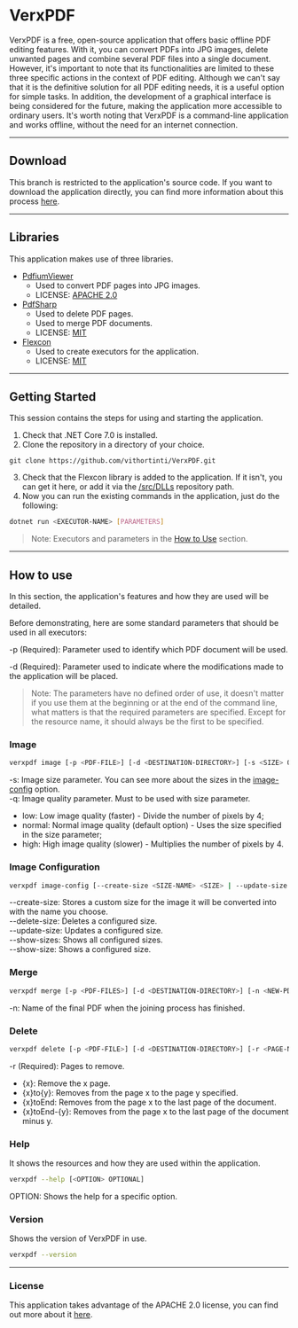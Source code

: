 # VerxPDF
VerxPDF is a free, open-source application that offers basic offline PDF editing features. With it, you can convert PDFs into JPG images, delete unwanted pages and combine several PDF files into a single document. However, it's important to note that its functionalities are limited to these three specific actions in the context of PDF editing. Although we can't say that it is the definitive solution for all PDF editing needs, it is a useful option for simple tasks. In addition, the development of a graphical interface is being considered for the future, making the application more accessible to ordinary users. It's worth noting that VerxPDF is a command-line application and works offline, without the need for an internet connection.

---

## Download
This branch is restricted to the application's source code. If you want to download the application directly, you can find more information about this process [here](https://github.com/vithortinti/VerxPDF.App).

---

## Libraries
This application makes use of three libraries.
* [PdfiumViewer](https://github.com/pvginkel/PdfiumViewer)
    * Used to convert PDF pages into JPG images.
    * LICENSE: [APACHE 2.0](https://www.apache.org/licenses/LICENSE-2.0.html)
* [PdfSharp](https://www.pdfsharp.net/)
    * Used to delete PDF pages.
    * Used to merge PDF documents.
    * LICENSE: [MIT](https://mit-license.org/)
* [Flexcon](https://github.com/vithortinti/flexcon)
    * Used to create executors for the application.
    * LICENSE: [MIT](https://mit-license.org/)

---

## Getting Started
This session contains the steps for using and starting the application.

1. Check that .NET Core 7.0 is installed.
2. Clone the repository in a directory of your choice.
```
git clone https://github.com/vithortinti/VerxPDF.git
```
3. Check that the Flexcon library is added to the application. If it isn't, you can get it here, or add it via the [/src/DLLs](https://github.com/vithortinti/VerxPDF/tree/main/src/DLLs) repository path.
4. Now you can run the existing commands in the application, just do the following:
```bash
dotnet run <EXECUTOR-NAME> [PARAMETERS]
```
> Note: Executors and parameters in the [How to Use](#how-to-use) section.

---

## How to use
In this section, the application's features and how they are used will be detailed.

Before demonstrating, here are some standard parameters that should be used in all executors:

-p (Required): Parameter used to identify which PDF document will be used. 

-d (Required): Parameter used to indicate where the modifications made to the application will be placed.

> Note: The parameters have no defined order of use, it doesn't matter if you use them at the beginning or at the end of the command line, what matters is that the required parameters are specified. Except for the resource name, it should always be the first to be specified.

### Image
```bash
verxpdf image [-p <PDF-FILE>] [-d <DESTINATION-DIRECTORY>] [-s <SIZE> OPTIONAL] [-q <QUALITY> OPTIONAL]
```
-s: Image size parameter. You can see more about the sizes in the [image-config](#image-configuration) option. <br>
-q: Image quality parameter. Must to be used with size parameter.
- low: Low image quality (faster) - Divide the number of pixels by 4;
- normal: Normal image quality (default option) - Uses the size specified in the size parameter;
- high: High image quality (slower) - Multiplies the number of pixels by 4.

### Image Configuration
```bash
verxpdf image-config [--create-size <SIZE-NAME> <SIZE> | --update-size <SIZE-NAME> <NEW-SIZE> | --delete-size <SIZE-NAME> | --show-size <SIZE-NAME> | --show-sizes]
```
--create-size: Stores a custom size for the image it will be converted into with the name you choose. <br>
--delete-size: Deletes a configured size. <br>
--update-size: Updates a configured size. <br>
--show-sizes: Shows all configured sizes. <br>
--show-size: Shows a configured size. <br>

### Merge
```bash
verxpdf merge [-p <PDF-FILES>] [-d <DESTINATION-DIRECTORY>] [-n <NEW-PDF-NAME> OPTIONAL]
```
-n: Name of the final PDF when the joining process has finished.

### Delete
```bash
verxpdf delete [-p <PDF-FILE>] [-d <DESTINATION-DIRECTORY>] [-r <PAGE-NUMBER | PAGE-INTERVAL>]
```
-r (Required): Pages to remove.
- {x}: Remove the x page.
- {x}to{y}: Removes from the page x to the page y specified.
- {x}toEnd: Removes from the page x to the last page of the document.
- {x}toEnd-{y}: Removes from the page x to the last page of the document minus y.

### Help
It shows the resources and how they are used within the application.

```bash
verxpdf --help [<OPTION> OPTIONAL]
```
OPTION: Shows the help for a specific option.

### Version
Shows the version of VerxPDF in use.

```bash
verxpdf --version
```
---

### License
This application takes advantage of the APACHE 2.0 license, you can find out more about it [here](https://www.apache.org/licenses/LICENSE-2.0.html).
